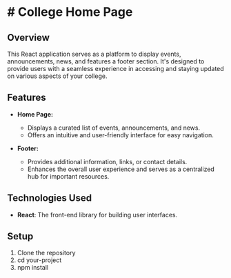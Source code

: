 # # College Home Page

## Overview

This React application serves as a platform to display events, announcements, news, and features a footer section. It's designed to provide users with a seamless experience in accessing and staying updated on various aspects of your college.

## Features

- **Home Page:**
  - Displays a curated list of events, announcements, and news.
  - Offers an intuitive and user-friendly interface for easy navigation.

- **Footer:**
  - Provides additional information, links, or contact details.
  - Enhances the overall user experience and serves as a centralized hub for important resources.

## Technologies Used

- **React**: The front-end library for building user interfaces.

## Setup

1. Clone the repository
2. cd your-project
3. npm install
